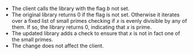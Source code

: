 - The client calls the library with the flag *b* not set.
- The original library returns 0 if the flag is not set. Otherwise it iterates over a fixed list of small primes checking if *x* is evenly divisible by any of them. If so, the library returns 0, indicating that *x* is prime.
- The updated library adds a check to ensure that *x* is not in fact one of the small primes.
- The change does not affect the client.
